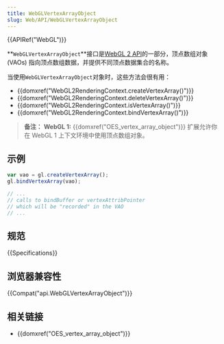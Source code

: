 ```yaml
---
title: WebGLVertexArrayObject
slug: Web/API/WebGLVertexArrayObject
---
```

{{APIRef("WebGL")}}

**`WebGLVertexArrayObject`**接口是[WebGL 2 API](/zh-CN/docs/Web/API/WebGL_API)的一部分，顶点数组对象 (VAOs) 指向顶点数组数据，并提供不同顶点数据集合的名称。

当使用`WebGLVertexArrayObject`对象时，这些方法会很有用：

- {{domxref("WebGL2RenderingContext.createVertexArray()")}}
- {{domxref("WebGL2RenderingContext.deleteVertexArray()")}}
- {{domxref("WebGL2RenderingContext.isVertexArray()")}}
- {{domxref("WebGL2RenderingContext.bindVertexArray()")}}

> **备注：** **WebGL 1:** {{domxref("OES_vertex_array_object")}} 扩展允许你在 WebGL 1 上下文环境中使用顶点数组对象。

## 示例

```js
var vao = gl.createVertexArray();
gl.bindVertexArray(vao);

// ...
// calls to bindBuffer or vertexAttribPointer
// which will be "recorded" in the VAO
// ...
```

## 规范

{{Specifications}}

## 浏览器兼容性

{{Compat("api.WebGLVertexArrayObject")}}

## 相关链接

- {{domxref("OES_vertex_array_object")}}
